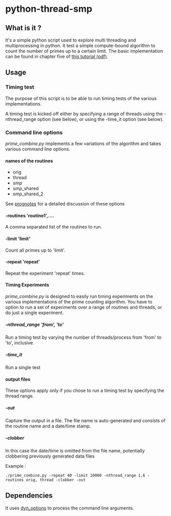 # python-thread-smp

## What is it ?

It's a simple python script used to explore multi threading and multiprocessing
in python.
It test a simple compute-bound algorithm to count the number of primes up to a certain limit.
The basic implementation can be found in chapter five of [this tutorial (pdf)](heather.cs.ucdavis.edu/~matloff/Python/PyThreads.pdf). 

## Usage

### Timing test
    
  The purpose of this script is to be able to run timing tests of the various implementations.

  A timing test is kicked off either by specifying  a range of threads using 
  the -nthread\_range option (see below), or using the -time_it option (see below). 


### Command line options

*prime_combine.py* implements a few variations of the algorithm and takes various command line options.


#### names of the routines
 
  * orig
  * thread
  * smp
  * smp_shared
  * smp_shared_2

See [prognotes](www.prognotes.com) for a detailed discussion of these options

#### -routines 'routine1',.... 

  A comma separated list of the routines to run. 

#### -limit 'limit'
  Count all primes up to 'limit'.

#### -repeat 'repeat'
  Repeat the experiment 'repeat' times.

#### Timing Experiments

*prime_combine.py* is designed to easily run timing experiments on the various implementations of
the prime counting algorithm. You have to option to run a set of experiments over a range of routines
and threads, or do just a single experiment.


##### -nthread_range 'from', 'to'
  Run a timing test by varying the number of threads/process from 'from' to 'to', inclusive.
    
##### -time_it 
  Run a single test
   
#### output files
  These options apply only if you chose to run a timing test by specifying the thread range.

##### -out

  Capture the output in a file. The file name is auto-generated and consists of the routine name 
  and a date/time stamp.

##### -clobber
  
  In this case the date/time is omitted from the file name, potentially clobbering previously
  generated data files


Example :


    ./prime_combine.py -repeat 40 -limit 10000 -nthread_range 1,6 -routines orig, thread -clobber -out


## Dependencies

It uses [dyn_options](git://github.com/fons/dyn_options.git) to process the command line arguments.

